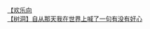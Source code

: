 [【欢乐向](http://tieba.baidu.com/p/4604363017?see_lz=1&pn=)   
[【树洞】自从那天我在世界上喊了一句有没有好心](http://tieba.baidu.com/p/4603764552?see_lz=1&pn=)   
